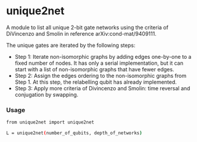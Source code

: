 # unique2net

A module to list all unique 2-bit gate networks using the criteria of DiVincenzo and Smolin in reference arXiv:cond-mat/9409111. 

The unique gates are iterated by the following steps:

- Step 1: 
    Iterate non-isomorphic graphs by adding edges one-by-one to a fixed number of nodes. 
    It has only a serial implementation, but it can start with a list of non-isomorphic graphs that 
    have fewer edges.
- Step 2:
    Assign the edges ordering to the non-isomorphic graphs from Step 1. 
    At this step, the relabelling qubit has already implemented.
- Step 3:
    Apply more criteria of Divincenzo and Smolin: time reversal and conjugation by swapping. 


### Usage
```sh
from unique2net import unique2net

L = unique2net(number_of_qubits, depth_of_networks)
```
